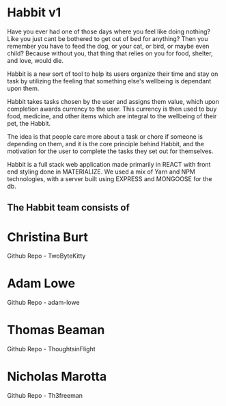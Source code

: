 # Habbit v1

Have you ever had one of those days where you feel like doing nothing? Like you just cant be bothered to get out of bed for anything? Then you remember you have to feed the dog, or your cat, or bird, or maybe even child?
Because without you, that thing that relies on you for food, shelter, and love, would die.

Habbit is a new sort of tool to help its users organize their time and stay on task by utilizing the feeling that something else's wellbeing is dependant upon them.

Habbit takes tasks chosen by the user and assigns them value, which upon completion awards currency to the user.
This currency is then used to buy food, medicine, and other items which are integral to the wellbeing of their pet, the Habbit.

The idea is that people care more about a task or chore if someone is depending on them, and it is the core principle behind Habbit, and the motivation for the user to complete the tasks they set out for themselves.

Habbit is a full stack web application made primarily in REACT with front end styling done in MATERIALIZE.
We used a mix of Yarn and NPM technologies, with a server built using EXPRESS and MONGOOSE for the db.

## The Habbit team consists of

# Christina Burt
Github Repo - TwoByteKitty

# Adam Lowe
Github Repo - adam-lowe

# Thomas Beaman
Github Repo - ThoughtsinFlight

# Nicholas Marotta
Github Repo - Th3freeman
